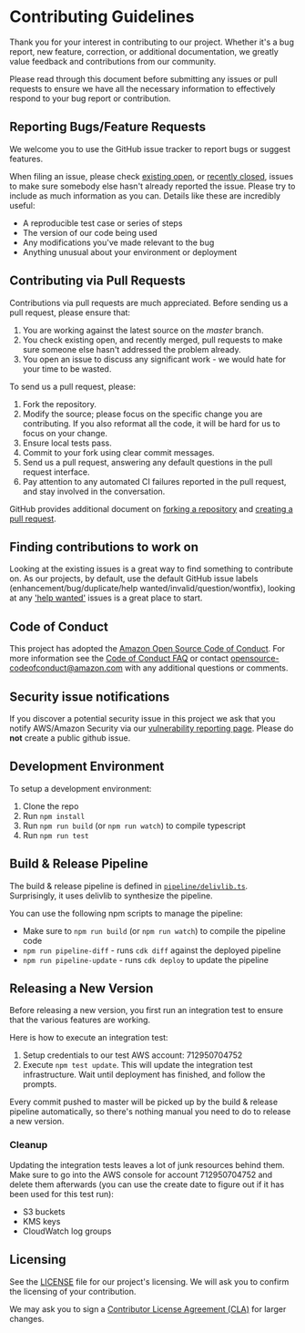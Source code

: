 # Contributing Guidelines

Thank you for your interest in contributing to our project. Whether it's a bug report, new feature, correction, or additional 
documentation, we greatly value feedback and contributions from our community.

Please read through this document before submitting any issues or pull requests to ensure we have all the necessary 
information to effectively respond to your bug report or contribution.

## Reporting Bugs/Feature Requests

We welcome you to use the GitHub issue tracker to report bugs or suggest features.

When filing an issue, please check [existing open](https://github.com/awslabs/aws-delivlib/issues), or [recently closed](https://github.com/awslabs/aws-delivlib/issues?utf8=%E2%9C%93&q=is%3Aissue%20is%3Aclosed%20), issues to make sure somebody else hasn't already
reported the issue. Please try to include as much information as you can. Details like these are incredibly useful:

* A reproducible test case or series of steps
* The version of our code being used
* Any modifications you've made relevant to the bug
* Anything unusual about your environment or deployment

## Contributing via Pull Requests
Contributions via pull requests are much appreciated. Before sending us a pull request, please ensure that:

1. You are working against the latest source on the *master* branch.
2. You check existing open, and recently merged, pull requests to make sure someone else hasn't addressed the problem already.
3. You open an issue to discuss any significant work - we would hate for your time to be wasted.

To send us a pull request, please:

1. Fork the repository.
2. Modify the source; please focus on the specific change you are contributing. If you also reformat all the code, it will be hard for us to focus on your change.
3. Ensure local tests pass.
4. Commit to your fork using clear commit messages.
5. Send us a pull request, answering any default questions in the pull request interface.
6. Pay attention to any automated CI failures reported in the pull request, and stay involved in the conversation.

GitHub provides additional document on [forking a repository](https://help.github.com/articles/fork-a-repo/) and
[creating a pull request](https://help.github.com/articles/creating-a-pull-request/).


## Finding contributions to work on
Looking at the existing issues is a great way to find something to contribute on. As our projects, by default, use the default GitHub issue labels (enhancement/bug/duplicate/help wanted/invalid/question/wontfix), looking at any ['help wanted'](https://github.com/awslabs/aws-delivlib/labels/help%20wanted) issues is a great place to start.


## Code of Conduct
This project has adopted the [Amazon Open Source Code of Conduct](https://aws.github.io/code-of-conduct). 
For more information see the [Code of Conduct FAQ](https://aws.github.io/code-of-conduct-faq) or contact 
opensource-codeofconduct@amazon.com with any additional questions or comments.


## Security issue notifications
If you discover a potential security issue in this project we ask that you notify AWS/Amazon Security via our [vulnerability reporting page](http://aws.amazon.com/security/vulnerability-reporting/). Please do **not** create a public github issue.

## Development Environment

To setup a development environment:

1. Clone the repo
2. Run `npm install`
3. Run `npm run build` (or `npm run watch`) to compile typescript
4. Run `npm run test`

## Build & Release Pipeline

The build & release pipeline is defined in [`pipeline/delivlib.ts`](./pipeline/delivlib.ts). Surprisingly, it uses delivlib to synthesize the pipeline.

You can use the following npm scripts to manage the pipeline:

* Make sure to `npm run build` (or `npm run watch`) to compile the pipeline code
* `npm run pipeline-diff` - runs `cdk diff` against the deployed pipeline
* `npm run pipeline-update` - runs `cdk deploy` to update the pipeline

## Releasing a New Version

Before releasing a new version, you first run an integration test to ensure that the various features are working.

Here is how to execute an integration test:

1. Setup credentials to our test AWS account: 712950704752
2. Execute `npm test update`. This will update the integration test infrastructure.
  Wait until deployment has finished, and follow the prompts.

Every commit pushed to master will be picked up by the build & release pipeline automatically,
so there's nothing manual you need to do to release a new version.

### Cleanup

Updating the integration tests leaves a lot of junk resources behind them.
Make sure to go into the AWS console for account 712950704752 and delete them afterwards
(you can use the create date to figure out if it has been used for this test run):

* S3 buckets
* KMS keys
* CloudWatch log groups

## Licensing

See the [LICENSE](https://github.com/awslabs/aws-delivlib/blob/master/LICENSE) file for our project's licensing. We will ask you to confirm the licensing of your contribution.

We may ask you to sign a [Contributor License Agreement (CLA)](http://en.wikipedia.org/wiki/Contributor_License_Agreement) for larger changes.
